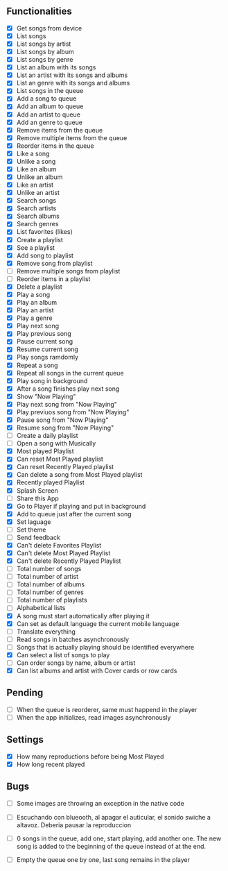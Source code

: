 ## Functionalities

  - [x] Get songs from device
  - [x] List songs
  - [x] List songs by artist
  - [x] List songs by album
  - [x] List songs by genre
  - [x] List an album with its songs
  - [x] List an artist with its songs and albums
  - [x] List an genre with its songs and albums
  - [x] List songs in the queue
  - [x] Add a song to queue
  - [x] Add an album to queue
  - [x] Add an artist to queue
  - [x] Add an genre to queue
  - [x] Remove items from the queue
  - [x] Remove multiple items from the queue
  - [x] Reorder items in the queue
  - [x] Like a song
  - [x] Unlike a song
  - [x] Like an album
  - [x] Unlike an album
  - [x] Like an artist
  - [x] Unlike an artist
  - [x] Search songs
  - [x] Search artists
  - [x] Search albums
  - [x] Search genres
  - [x] List favorites (likes)
  - [x] Create a playlist
  - [x] See a playlist
  - [x] Add song to playlist
  - [x] Remove song from playlist
  - [ ] Remove multiple songs from playlist
  - [ ] Reorder items in a playlist
  - [x] Delete a playlist
  - [x] Play a song
  - [x] Play an album
  - [x] Play an artist
  - [x] Play a genre
  - [x] Play next song
  - [x] Play previous song
  - [x] Pause current song
  - [x] Resume current song
  - [x] Play songs ramdomly
  - [x] Repeat a song
  - [x] Repeat all songs in the current queue
  - [x] Play song in background
  - [x] After a song finishes play next song
  - [x] Show "Now Playing"
  - [x] Play next song from "Now Playing"
  - [x] Play previuos song from "Now Playing"
  - [x] Pause song from "Now Playing"
  - [x] Resume song from "Now Playing"
  - [ ] Create a daily playlist
  - [ ] Open a song with Musically
  - [x] Most played Playlist
  - [x] Can reset Most Played playlist
  - [x] Can reset Recently Played playlist
  - [x] Can delete a song from Most Played playlist
  - [x] Recently played Playlist
  - [x] Splash Screen
  - [ ] Share this App
  - [x] Go to Player if playing and put in background
  - [x] Add to queue just after the current song
  - [x] Set laguage
  - [ ] Set theme
  - [ ] Send feedback
  - [x] Can't delete Favorites Playlist
  - [x] Can't delete Most Played Playlist
  - [x] Can't delete Recently Played Playlist
  - [ ] Total number of songs
  - [ ] Total number of artist
  - [ ] Total number of albums
  - [ ] Total number of genres
  - [ ] Total number of playlists
  - [ ] Alphabetical lists
  - [x] A song must start automatically after playing it
  - [x] Can set as default language the current mobile language
  - [ ] Translate everything
  - [ ] Read songs in batches asynchronously
  - [ ] Songs that is actually playing should be identified everywhere
  - [x] Can select a list of songs to play
  - [ ] Can order songs by name, album or artist
  - [x] Can list albums and artist with Cover cards or row cards
  
## Pending

 - [ ] When the queue is reorderer, same must happend in the player
 - [ ] When the app initializes, read images asynchronously

## Settings

 - [x] How many reproductions before being Most Played
 - [x] How long recent played

## Bugs

 - [ ] Some images are throwing an exception in the native code

 - [ ] Escuchando con blueooth, al apagar el auticular, el sonido swiche a altavoz. Deberia pausar la
       reproduccion

 - [ ] 0 songs in the queue, add one, start playing, add another one. The new song is added to the 
       beginning of the queue instead of at the end.

 - [ ] Empty the queue one by one, last song remains in the player